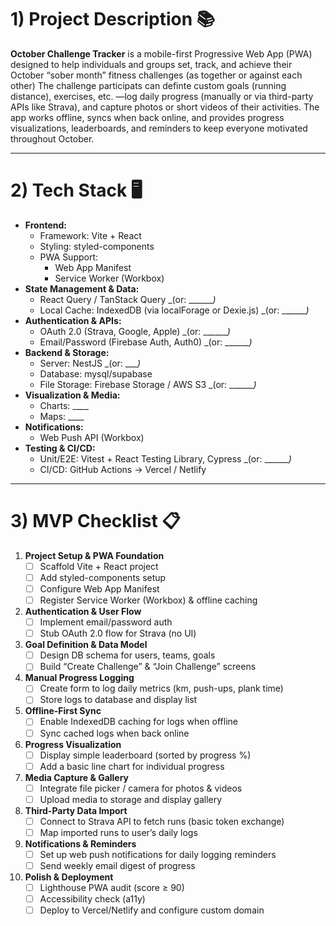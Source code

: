 # 1) Project Description 📚

**October Challenge Tracker** is a mobile-first Progressive Web App (PWA)
designed to help individuals and groups set, track, and achieve their October
“sober month” fitness challenges (as together or against each other)
The challenge participats can definte custom goals (running distance),
exercises, etc. —log daily progress (manually or via third-party APIs like Strava),
and capture photos or short videos of their activities.
The app works offline, syncs when back online, and provides progress visualizations,
leaderboards, and reminders to keep everyone motivated throughout October.

---

# 2) Tech Stack 🖥️

- **Frontend:**
    - Framework: Vite + React
    - Styling: styled-components
    - PWA Support:
        - Web App Manifest
        - Service Worker (Workbox)
- **State Management & Data:**
    - React Query / TanStack Query _(or: _______)_
    - Local Cache: IndexedDB (via localForage or Dexie.js) _(or: _______)_
- **Authentication & APIs:**
    - OAuth 2.0 (Strava, Google, Apple) _(or: _______)_
    - Email/Password (Firebase Auth, Auth0) _(or: _______)_
- **Backend & Storage:**
    - Server: NestJS _(or: ____)_
    - Database: mysql/supabase
    - File Storage: Firebase Storage / AWS S3 _(or: _______)_
- **Visualization & Media:**
    - Charts: ____
    - Maps: ____
- **Notifications:**
    - Web Push API (Workbox)
- **Testing & CI/CD:**
    - Unit/E2E: Vitest + React Testing Library, Cypress _(or: _______)_
    - CI/CD: GitHub Actions → Vercel / Netlify

---

# 3) MVP Checklist 📋

1. **Project Setup & PWA Foundation**
    - [ ] Scaffold Vite + React project
    - [ ] Add styled-components setup
    - [ ] Configure Web App Manifest
    - [ ] Register Service Worker (Workbox) & offline caching

2. **Authentication & User Flow**
    - [ ] Implement email/password auth
    - [ ] Stub OAuth 2.0 flow for Strava (no UI)

3. **Goal Definition & Data Model**
    - [ ] Design DB schema for users, teams, goals
    - [ ] Build “Create Challenge” & “Join Challenge” screens

4. **Manual Progress Logging**
    - [ ] Create form to log daily metrics (km, push-ups, plank time)
    - [ ] Store logs to database and display list

5. **Offline-First Sync**
    - [ ] Enable IndexedDB caching for logs when offline
    - [ ] Sync cached logs when back online

6. **Progress Visualization**
    - [ ] Display simple leaderboard (sorted by progress %)
    - [ ] Add a basic line chart for individual progress

7. **Media Capture & Gallery**
    - [ ] Integrate file picker / camera for photos & videos
    - [ ] Upload media to storage and display gallery

8. **Third-Party Data Import**
    - [ ] Connect to Strava API to fetch runs (basic token exchange)
    - [ ] Map imported runs to user’s daily logs

9. **Notifications & Reminders**
    - [ ] Set up web push notifications for daily logging reminders
    - [ ] Send weekly email digest of progress

10. **Polish & Deployment**
    - [ ] Lighthouse PWA audit (score ≥ 90)
    - [ ] Accessibility check (a11y)
    - [ ] Deploy to Vercel/Netlify and configure custom domain

